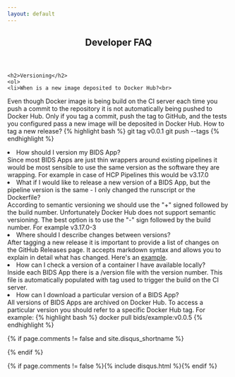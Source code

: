```yaml
---
layout: default
---
```

<article class="post-container post-container--single">
  <header class="post-header">
    <h1 class="post-title">Developer FAQ</h1>
  </header>

    <h2>Versioning</h2>
    <ol>
    <li>When is a new image deposited to Docker Hub?<br>
Even though Docker image is being build on the CI server each time you push a commit to the repository it is not automatically being pushed to Docker Hub. Only if you tag a commit, push the tag to GitHub, and the tests you configured pass a new image will be deposited in Docker Hub. How to tag a new release?
{% highlight bash %}
git tag v0.0.1
git push --tags
{% endhighlight %}</li>
<li>How should I version my BIDS App?<br>
Since most BIDS Apps are just thin wrappers around existing pipelines it would be most sensible to use the same version as the software they are wrapping. For example in case of HCP Pipelines this would be v3.17.0</li>

<li>What if I would like to release a new version of a BIDS App, but the pipeline version is the same - I only changed the runscript or the Dockerfile?<br>
According to semantic versioning we should use the "+" signed followed by the build number. Unfortunately Docker Hub does not support semantic versioning. The best option is to use the "-" sign followed by the build number. For example v3.17.0-3</li>

<li>Where should I describe changes between versions?<br>
After tagging a new release it is important to provide a list of changes on the GitHub Releases page. It accepts markdown syntax and allows you to explain in detail what has changed. Here's an <a href="https://github.com/BIDS-Apps/example/releases">example</a>.</li>

<li>How can I check a version of a container I have available locally?<br>
Inside each BIDS App there is a /version file with the version number. This file is automatically populated with tag used to trigger the build on the CI server.</li>

<li>How can I download a particular version of a BIDS App?<br>
All versions of BIDS Apps are archived on Docker Hub. To access a particular version you should refer to a specific Docker Hub tag. For example:
{% highlight bash %}
docker pull bids/example:v0.0.5
{% endhighlight %}
</li>
</ol>

{% if page.comments != false and site.disqus_shortname %}<section id="disqus_thread"></section><!-- /#disqus_thread -->{% endif %}
</article>
{% if page.comments != false %}{% include disqus.html %}{% endif %}
